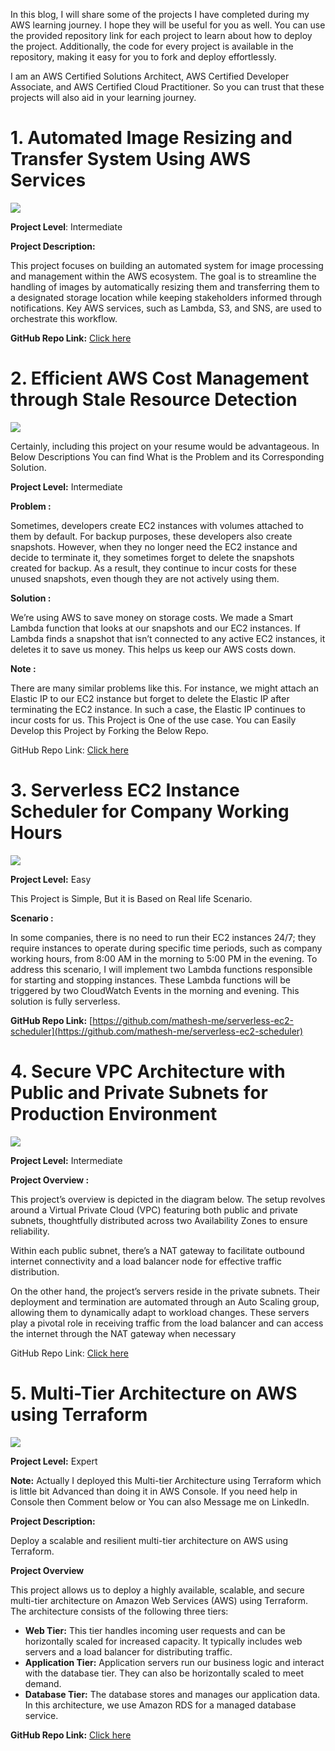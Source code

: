 
In this blog, I will share some of the projects I have completed during my AWS learning journey. I hope they will be useful for you as well. You can use the provided repository link for each project to learn about how to deploy the project. Additionally, the code for every project is available in the repository, making it easy for you to fork and deploy effortlessly.

I am an AWS Certified Solutions Architect, AWS Certified Developer Associate, and AWS Certified Cloud Practitioner. So you can trust that these projects will also aid in your learning journey.

# 1. Automated Image Resizing and Transfer System Using AWS Services

![](https://miro.medium.com/v2/resize:fit:1400/1*lE4v7YnLst-7FewSYDKevQ.png)

**Project Level**: Intermediate

**Project Description:**

This project focuses on building an automated system for image processing and management within the AWS ecosystem. The goal is to streamline the handling of images by automatically resizing them and transferring them to a designated storage location while keeping stakeholders informed through notifications. Key AWS services, such as Lambda, S3, and SNS, are used to orchestrate this workflow.

**GitHub Repo Link:** [Click here](https://github.com/mathesh-me/image-resizing-using-s3-lambda-sns)

# 2. Efficient AWS Cost Management through Stale Resource Detection

![](https://miro.medium.com/v2/resize:fit:598/1*2uhEC0wiOtXNUd9ucDaK2w.png)

Certainly, including this project on your resume would be advantageous. In Below Descriptions You can find What is the Problem and its Corresponding Solution.

**Project Level:** Intermediate

**Problem :**

Sometimes, developers create EC2 instances with volumes attached to them by default. For backup purposes, these developers also create snapshots. However, when they no longer need the EC2 instance and decide to terminate it, they sometimes forget to delete the snapshots created for backup. As a result, they continue to incur costs for these unused snapshots, even though they are not actively using them.

**Solution :**

We’re using AWS to save money on storage costs. We made a Smart Lambda function that looks at our snapshots and our EC2 instances. If Lambda finds a snapshot that isn’t connected to any active EC2 instances, it deletes it to save us money. This helps us keep our AWS costs down.

**Note :**

There are many similar problems like this. For instance, we might attach an Elastic IP to our EC2 instance but forget to delete the Elastic IP after terminating the EC2 instance. In such a case, the Elastic IP continues to incur costs for us. This Project is One of the use case. You can Easily Develop this Project by Forking the Below Repo.

GitHub Repo Link: [Click here](https://github.com/mathesh-me/aws-cost-optimization)

# 3. Serverless EC2 Instance Scheduler for Company Working Hours

![](https://miro.medium.com/v2/resize:fit:1400/1*H24pNYnn1_SILutOeAQc0A.png)

**Project Level:** Easy

This Project is Simple, But it is Based on Real life Scenario.

**Scenario :**

In some companies, there is no need to run their EC2 instances 24/7; they require instances to operate during specific time periods, such as company working hours, from 8:00 AM in the morning to 5:00 PM in the evening. To address this scenario, I will implement two Lambda functions responsible for starting and stopping instances. These Lambda functions will be triggered by two CloudWatch Events in the morning and evening. This solution is fully serverless.

**GitHub Repo Link:** [https://github.com/mathesh-me/serverless-ec2-scheduler](https://github.com/mathesh-me/serverless-ec2-scheduler)

# 4. Secure VPC Architecture with Public and Private Subnets for Production Environment

![](https://miro.medium.com/v2/resize:fit:1222/1*HQQhqniNM-8Oor72ZxeLlw.png)

**Project Level:** Intermediate

**Project Overview :**

This project’s overview is depicted in the diagram below. The setup revolves around a Virtual Private Cloud (VPC) featuring both public and private subnets, thoughtfully distributed across two Availability Zones to ensure reliability.

Within each public subnet, there’s a NAT gateway to facilitate outbound internet connectivity and a load balancer node for effective traffic distribution.

On the other hand, the project’s servers reside in the private subnets. Their deployment and termination are automated through an Auto Scaling group, allowing them to dynamically adapt to workload changes. These servers play a pivotal role in receiving traffic from the load balancer and can access the internet through the NAT gateway when necessary

GitHub Repo Link: [Click here](https://github.com/mathesh-me/aws-public-private-subnet-architecture)

# 5. Multi-Tier Architecture on AWS using Terraform

![](https://miro.medium.com/v2/resize:fit:1400/0*hBmivFqfwQ1Ykrd_.png)

**Project Level:** Expert

**Note:** Actually I deployed this Multi-tier Architecture using Terraform which is little bit Advanced than doing it in AWS Console. If you need help in Console then Comment below or You can also Message me on LinkedIn.

**Project Description:**

Deploy a scalable and resilient multi-tier architecture on AWS using Terraform.

**Project Overview**

This project allows us to deploy a highly available, scalable, and secure multi-tier architecture on Amazon Web Services (AWS) using Terraform. The architecture consists of the following three tiers:

- **Web Tier:** This tier handles incoming user requests and can be horizontally scaled for increased capacity. It typically includes web servers and a load balancer for distributing traffic.
- **Application Tier:** Application servers run our business logic and interact with the database tier. They can also be horizontally scaled to meet demand.
- **Database Tier:** The database stores and manages our application data. In this architecture, we use Amazon RDS for a managed database service.

**GitHub Repo Link:** [Click here](https://github.com/mathesh-me/multi-tier-architecture-using-terraform)